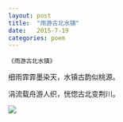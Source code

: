 ```yaml
---
layout: post
title:  "雨游古北水镇"
date:   2015-7-19
categories: poem
---
```

`《雨游古北水镇》`

细雨霏霏墨染天，水镇古韵似桃源。

涓流载舟游人织，恍惚古北变荆川。

<!--more-->

![]({{site.url}}/Images/6.png)

<script>
  (function(i,s,o,g,r,a,m){i['GoogleAnalyticsObject']=r;i[r]=i[r]||function(){
  (i[r].q=i[r].q||[]).push(arguments)},i[r].l=1*new Date();a=s.createElement(o),
  m=s.getElementsByTagName(o)[0];a.async=1;a.src=g;m.parentNode.insertBefore(a,m)
  })(window,document,'script','https://www.google-analytics.com/analytics.js','ga');

  ga('create', 'UA-85986843-1', 'auto');
  ga('send', 'pageview');

</script>